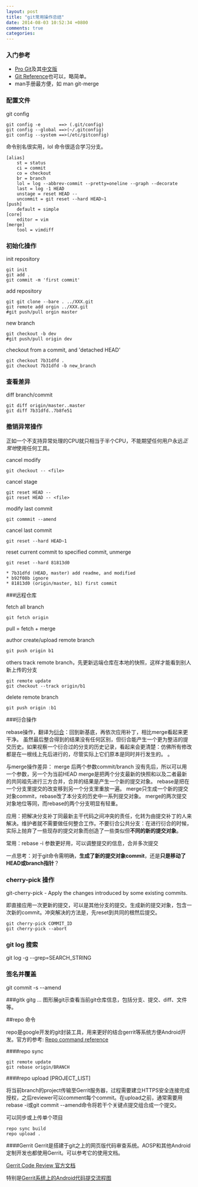 ```yaml
---
layout: post
title: "git常用操作总结"
date: 2014-08-03 10:52:34 +0800
comments: true
categories: 
---
```


### 入门参考

- [Pro Git](http://git-scm.com/doc)及其[中文版](http://git-scm.com/book/zh)
- [Git Reference](http://gitref.org/)也可以，略简单。
- man手册最方便，如 man git-merge

### 配置文件

git config

    git config -e       ==> (.git/config)
    git config --global ==>(~/.gitconfig)
    git config --system ==>(/etc/gitconfig)

命令别名很实用，lol 命令很适合学习分支。

    [alias]
        st = status
        ci = commit
        co = checkout
        br = branch
        lol = log --abbrev-commit --pretty=oneline --graph --decorate
        last = log -1 HEAD
        unstage = reset HEAD --
        uncommit = git reset --hard HEAD~1
    [push]
        default = simple
    [core]
        editor = vim
    [merge]
        tool = vimdiff


### 初始化操作
init repository
    
    git init
    git add .
    git commit -m 'first commit'

add repository

    git git clone --bare . ../XXX.git
    git remote add orgin ../XXX.git
    #git push/pull orgin master

new branch

    git checkout -b dev
    #git push/pull origin dev

checkout from a commit, and 'detached HEAD'

    git checkout 7b31dfd .
    git checkout 7b31dfd -b new_branch

### 查看差异
diff branch/commit
    
    git diff origin/master..master
    git diff 7b31dfd..7b8fe51

### 撤销异常操作

正如一个不支持异常处理的CPU就只相当于半个CPU，不能期望任何用户永远*正常地*使用任何工具。

cancel modify

    git checkout -- <file>

cancel stage

    git reset HEAD --
    git reset HEAD -- <file>

modify last commit

    git commmit --amend

cancel last commit

    git reset --hard HEAD~1

reset current commit to specified commit, unmerge

    git reset --hard 81813d0
    
    * 7b31dfd (HEAD, master) add readme, and modified
    * b92f08b ignore
    * 81813d0 (origin/master, b1) first commit

###远程仓库

fetch all branch

    git fetch origin

pull = fetch + merge

author create/upload remote branch

    git push origin b1

others track remote branch，先更新远端仓库在本地的快照，这样才能看到别人新上传的分支

    git remote update
    git checkout --track origin/b1

delete remote branch

    git push origin :b1

###衍合操作

rebase操作，翻译为[衍合](http://git-scm.com/book/en/Git-Branching-Rebasing)：回到新基底，再依次应用补丁，相比merge看起来更干净。
虽然最后整合得到的结果没有任何区别，但衍合能产生一个更为整洁的提交历史。如果视察一个衍合过的分支的历史记录，看起来会更清楚：仿佛所有修改都是在一根线上先后进行的，尽管实际上它们原本是同时并行发生的。
。

与merge操作差异：
merge 后两个参数commit/branch 没有先后，所以可以用一个参数，另一个为当前HEAD
merge是把两个分支最新的快照和以及二者最新的共同祖先进行三方合并，合并的结果是产生一个新的提交对象。
rebase是把在一个分支里提交的改变移到另一个分支里重放一遍。
merge只生成一个新的提交对象commit，rebase改了本分支的历史中一系列提交对象。
merge的两次提交对象地位等同，而rebase的两个分支明显有轻重。

应用：把解决分支补丁同最新主干代码之间冲突的责任，化转为由提交补丁的人来解决。维护者就不需要做任何整合工作。不要衍合公共分支：在进行衍合的时候，实际上抛弃了一些现存的提交对象而创造了一些类似但**不同的新的提交对象**。

常用：rebase -i 参数更好用，可以调整提交的信息，合并多次提交

一点思考：对于git命令需明确，**生成了新的提交对象commit**，还是**只是移动了HEAD或branch指针**？

### cherry-pick 操作

git-cherry-pick - Apply the changes introduced by some existing commits.

即直接应用一次更新的提交，可以是其他分支的提交。生成新的提交对象，包含一次新的commit。冲突解决的方法是，先reset到共同的根然后提交。

    git cherry-pick COMMIT_ID
    git cherry-pick --abort

### git log 搜索
git log -g --grep=SEARCH_STRING

### 签名并覆盖 
git commit -s --amend

###gitk gitg ...
图形展git示查看当前git仓库信息，包括分支、提交、diff、文件等。

##repo 命令

repo是google开发的git封装工具，用来更好的结合gerrit等系统方便Android开发。官方的参考: [Repo command reference](https://source.android.com/source/using-repo.html)

####repo sync

    git remote update 
    git rebase origin/BRANCH

####repo upload [PROJECT_LIST]

将当前branch的project传输至Gerrit服务器，过程需要建立HTTPS安全连接完成授权，之后reviewer可以comment每个commit。在upload之前，通常需要用rebase -i或git commit --amend命令将若干个关键点提交组合成一个提交。

可以同步或上传单个项目

    repo sync build
    repo upload .

####Gerrit
Gerrit是搭建于git之上的网页版代码审查系统。AOSP和其他Android定制开发也都使用Gerrit。可以参考它的使用文档。

[Gerrit Code Review 官方文档](http://gerrit-review.googlesource.com/Documentation/)

特别是[Gerrit系统上的Android代码提交流程图](http://source.android.com/source/life-of-a-patch.html)

